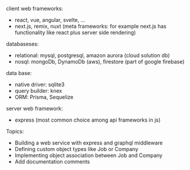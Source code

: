 client web frameworks: 
- react, vue, angular, svelte, ...
- next.js, remix, nuxt (meta frameworks: for example next.js has functionality like react plus server side rendering)

databaseses:
- relational: mysql, postgresql, amazon aurora (cloud solution db)
- nosql: mongoDb, DynamoDb (aws), firestore (part of google firebase)

data base:
- native driver: sqlite3 
- query builder: knex
- ORM: Prisma, Sequelize

server web framework:
- express (most common choice among api frameworks in js)

Topics:
- Building a web service with express and graphql middleware
- Defining custom object types like Job or Company
- Implementing object association between Job and Company
- Add documentation comments